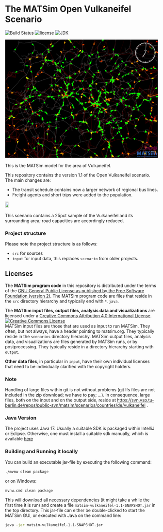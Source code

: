 # The MATSim Open Vulkaneifel Scenario

![Build Status](https://github.com/matsim-scenarios/matsim-leipzig/workflows/build/badge.svg?branch=main)
![license](https://img.shields.io/github/license/matsim-scenarios/matsim-leipzig.svg)
![JDK](https://img.shields.io/badge/JDK-11+-green.svg)

![Vulkaneifel MATSim network and agents)](visualization-vulkaneifel.png "Vulkaneifel MATSim network and agents")

This is the MATSim model for the area of Vulkaneifel.

This repository contains the version 1.1 of the Open Vulkaneifel scenario.
The main changes are:

* The transit schedule contains now a larger network of regional bus lines.
* Freight agents and short trips were added to the population.

<a rel="TU Berlin" href="https://www.vsp.tu-berlin.de"><img src="https://svn.vsp.tu-berlin.de/repos/public-svn/ueber_uns/logo/vsp-logo-2022-transparent-vehicles-600dpi.png" width="15%" height="15%"/></a>

This scenario contains a 25pct sample of the Vulkaneifel and its surrounding area; road capacities are accordingly reduced. 

### Project structure

Please note the project structure is as follows:
* `src` for sources
* `input` for input data, this replaces `scenario` from older projects.

## Licenses

The **MATSim program code** in this repository is distributed under the terms of the [GNU General Public License as published by the Free Software Foundation (version 2)](https://www.gnu.org/licenses/old-licenses/gpl-2.0.en.html). The MATSim program code are files that reside in the `src` directory hierarchy and typically end with `*.java`.

The **MATSim input files, output files, analysis data and visualizations** are licensed under a <a rel="license" href="http://creativecommons.org/licenses/by/4.0/">Creative Commons Attribution 4.0 International License</a>.
<a rel="license" href="http://creativecommons.org/licenses/by/4.0/"><img alt="Creative Commons License" style="border-width:0" src="https://i.creativecommons.org/l/by/4.0/80x15.png" /></a><br /> MATSim input files are those that are used as input to run MATSim. They often, but not always, have a header pointing to matsim.org. They typically reside in the `scenarios` directory hierarchy. MATSim output files, analysis data, and visualizations are files generated by MATSim runs, or by postprocessing.  They typically reside in a directory hierarchy starting with `output`.

**Other data files**, in particular in `input`, have their own individual licenses that need to be individually clarified with the copyright holders.

### Note

Handling of large files within git is not without problems (git lfs files are not included in the zip download; we have to pay; ...).  In consequence, large files, both on the input and on the output side, reside at https://svn.vsp.tu-berlin.de/repos/public-svn/matsim/scenarios/countries/de/vulkaneifel .

### Java Version

The project uses Java 17. Usually a suitable SDK is packaged within IntelliJ or Eclipse. Otherwise, one must install a 
suitable sdk manually, which is available [here](https://openjdk.java.net/)

### Building and Running it locally

You can build an executable jar-file by executing the following command:

```sh
./mvnw clean package
```

or on Windows:

```sh
mvnw.cmd clean package
```

This will download all necessary dependencies (it might take a while the first time it is run) and create a file `matsim-vulkaneifel-1.1-SNAPSHOT.jar` in the top directory. This jar-file can either be double-clicked to start the MATSim GUI, or executed with Java on the command line:

```sh
java -jar matsim-vulkaneifel-1.1-SNAPSHOT.jar
```
